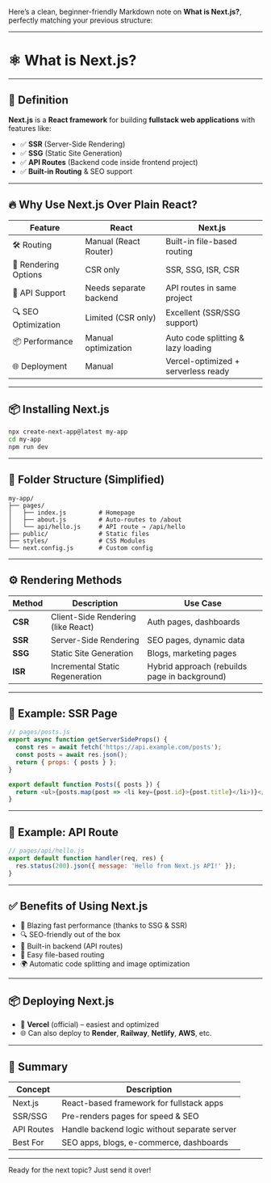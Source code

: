 Here’s a clean, beginner-friendly Markdown note on **What is Next.js?**, perfectly matching your previous structure:

---

# ⚛️ What is Next.js?

---

## 🧾 Definition

**Next.js** is a **React framework** for building **fullstack web applications** with features like:

* ✅ **SSR** (Server-Side Rendering)
* ✅ **SSG** (Static Site Generation)
* ✅ **API Routes** (Backend code inside frontend project)
* ✅ **Built-in Routing** & SEO support

---

## 🔥 Why Use Next.js Over Plain React?

| Feature              | React                  | Next.js                             |
| -------------------- | ---------------------- | ----------------------------------- |
| 🛠 Routing           | Manual (React Router)  | Built-in file-based routing         |
| 🚀 Rendering Options | CSR only               | SSR, SSG, ISR, CSR                  |
| 🧩 API Support       | Needs separate backend | API routes in same project          |
| 🔍 SEO Optimization  | Limited (CSR only)     | Excellent (SSR/SSG support)         |
| 📦 Performance       | Manual optimization    | Auto code splitting & lazy loading  |
| 🌐 Deployment        | Manual                 | Vercel-optimized + serverless ready |

---

## 📦 Installing Next.js

```bash
npx create-next-app@latest my-app
cd my-app
npm run dev
```

---

## 🔁 Folder Structure (Simplified)

```
my-app/
├── pages/
│   ├── index.js         # Homepage
│   ├── about.js         # Auto-routes to /about
│   └── api/hello.js     # API route → /api/hello
├── public/              # Static files
├── styles/              # CSS Modules
└── next.config.js       # Custom config
```

---

## ⚙️ Rendering Methods

| Method  | Description                        | Use Case                                      |
| ------- | ---------------------------------- | --------------------------------------------- |
| **CSR** | Client-Side Rendering (like React) | Auth pages, dashboards                        |
| **SSR** | Server-Side Rendering              | SEO pages, dynamic data                       |
| **SSG** | Static Site Generation             | Blogs, marketing pages                        |
| **ISR** | Incremental Static Regeneration    | Hybrid approach (rebuilds page in background) |

---

## 🧩 Example: SSR Page

```js
// pages/posts.js
export async function getServerSideProps() {
  const res = await fetch('https://api.example.com/posts');
  const posts = await res.json();
  return { props: { posts } };
}

export default function Posts({ posts }) {
  return <ul>{posts.map(post => <li key={post.id}>{post.title}</li>)}</ul>;
}
```

---

## 🧩 Example: API Route

```js
// pages/api/hello.js
export default function handler(req, res) {
  res.status(200).json({ message: 'Hello from Next.js API!' });
}
```

---

## ✅ Benefits of Using Next.js

* 🚀 Blazing fast performance (thanks to SSG & SSR)
* 🔍 SEO-friendly out of the box
* 🧩 Built-in backend (API routes)
* 🔁 Easy file-based routing
* 🌍 Automatic code splitting and image optimization

---

## 📦 Deploying Next.js

* 🧡 **Vercel** (official) – easiest and optimized
* 🌐 Can also deploy to **Render**, **Railway**, **Netlify**, **AWS**, etc.

---

## 🧠 Summary

| Concept    | Description                                  |
| ---------- | -------------------------------------------- |
| Next.js    | React-based framework for fullstack apps     |
| SSR/SSG    | Pre-renders pages for speed & SEO            |
| API Routes | Handle backend logic without separate server |
| Best For   | SEO apps, blogs, e-commerce, dashboards      |

---

Ready for the next topic? Just send it over!
